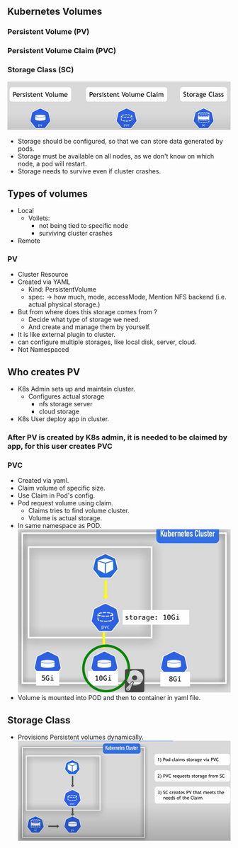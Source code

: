 ## Kubernetes Volumes
### Persistent Volume (PV)
### Persistent Volume Claim (PVC)
### Storage Class (SC)

![alt text](image-3.png)

- Storage should be configured, so that we can store data generated by pods.
- Storage must be available on all nodes, as we don't know on which node, a pod will restart.
- Storage  needs to survive even if cluster crashes.

## Types of volumes
- Local
    - Voilets:
        - not being tied to specific node
        - surviving cluster crashes
- Remote

### PV
- Cluster Resource
- Created via YAML
    - Kind: PersistentVolume
    - spec: -> how much, mode, accessMode, Mention NFS backend (i.e. actual physical storage.)
- But from where does this storage comes from ?
    - Decide what type of storage we need.
    - And create and manage them by yourself.
- It is like external plugin to cluster.
- can configure multiple storages, like local disk, server, cloud.
- Not Namespaced


## Who creates PV
- K8s Admin sets up and maintain cluster.
    - Configures actual storage
        - nfs storage server
        - cloud storage
- K8s User deploy app in cluster.


### After PV is created by K8s admin, it is needed to be claimed by app, for this user creates PVC

### PVC
- Created via yaml.
- Claim volume of specific size.
- Use Claim in Pod's config.
- Pod request volume using claim.
    -  Claims tries to find volume cluster.
    - Volume is actual storage.
- In same namespace as POD.
![alt text](image-4.png)
- Volume is mounted into POD and then to container in yaml file.


## Storage Class
- Provisions Persistent volumes dynamically.
![alt text](image-5.png)